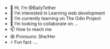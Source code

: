 - 👋 Hi, I’m @BailyTether
- 👀 I’m interested in Learning web development
- 🌱 I’m currently learning on The Odin Project
- 💞️ I’m looking to collaborate on ...
- 📫 How to reach me 
- 😄 Pronouns: She/Her
- ⚡ Fun fact: ...

<!---
BailyTether/BailyTether is a ✨ special ✨ repository because its `README.md` (this file) appears on your GitHub profile.
You can click the Preview link to take a look at your changes.
--->
